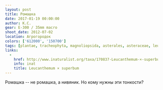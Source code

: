 ```yaml
---
layout: post
title: Ромашка
date: 2017-01-19 00:00:00
author: К.С.
gear: E-300 / 35mm macro
shoot_date: 2012-07-02
location: Агрогородок
colors: ['612000', '150700']
tags: [plantae, tracheophyta, magnoliopsida, asterales, asteraceae, leucanthemum, leucanthemum superbum]
links:
  -
    href: http://www.inaturalist.org/taxa/170837-Leucanthemum-×-superbum
    info: inat
    title: Leucanthemum × superbum
---
```


Ромашка -- не ромашка, а нивяник. Но кому нужны эти тонкости?
